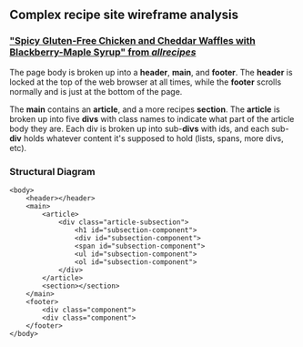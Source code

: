## Complex recipe site wireframe analysis 
### ["Spicy Gluten-Free Chicken and Cheddar Waffles with Blackberry-Maple Syrup" from *allrecipes*](https://www.allrecipes.com/recipe/268796/spicy-gluten-free-chicken-and-cheddar-waffles-with-blackberry-maple-syrup/)

The page body is broken up into a **header**, **main**, and **footer**. The **header** is locked at the top of the web browser at all times, while the **footer** scrolls normally and is just at the bottom of the page.

The **main** contains an **article**, and a more recipes **section**. The **article** is broken up into five **divs** with class names to indicate what part of the article body they are. Each div is broken up into sub-**divs** with ids, and each sub-**div** holds whatever content it's supposed to hold (lists, spans, more divs, etc).

### Structural Diagram

    <body>
        <header></header>
        <main>
            <article>
                <div class="article-subsection">
                    <h1 id="subsection-component">
                    <div id="subsection-component">
                    <span id="subsection-component">
                    <ul id="subsection-component">
                    <ol id="subsection-component">
                </div>
            </article>
            <section></section>
        </main>
        <footer>
            <div class="component">
            <div class="component">
        </footer>
    </body>